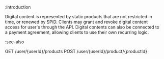 :introduction

Digital content is represented by static products that are not restricted in
time, or renewed by SPiD. Clients may grant and revoke digital content access
for user's through the API. Digital contents can also be connected to a payment
agreement, allowing clients to use their own recurring logic.

:see-also

GET /user/{userId}/products
POST /user/{userId}/product/{productId}
